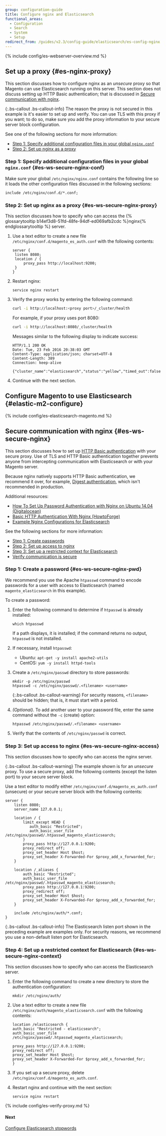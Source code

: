 ```yaml
---
group: configuration-guide
title: Configure nginx and Elasticsearch
functional_areas:
  - Configuration
  - Search
  - System
  - Setup
redirect_from: /guides/v2.3/config-guide/elasticsearch/es-config-nginx.html
---
```


{% include config/es-webserver-overview.md %}

## Set up a proxy {#es-nginx-proxy}

This section discusses how to configure nginx as an _unsecure_ proxy so that Magento can use Elasticsearch running on this server. This section does not discuss setting up HTTP Basic authentication; that is discussed in [Secure communication with nginx](#es-ws-secure-nginx).

{:.bs-callout .bs-callout-info}
The reason the proxy is not secured in this example is it's easier to set up and verify. You can use TLS with this proxy if you want; to do so, make sure you add the proxy information to your secure server block configuration.

See one of the following sections for more information:

* [Step 1: Specify additional configuration files in your global `nginx.conf`](#es-ws-secure-nginx-conf)
* [Step 2: Set up nginx as a proxy](#es-ws-secure-nginx-proxy)

### Step 1: Specify additional configuration files in your global `nginx.conf` {#es-ws-secure-nginx-conf}

Make sure your global `/etc/nginx/nginx.conf` contains the following line so it loads the other configuration files discussed in the following sections:

```
include /etc/nginx/conf.d/*.conf;
```

### Step 2: Set up nginx as a proxy {#es-ws-secure-nginx-proxy}

This section discusses how to specify who can access the {% glossarytooltip b14ef3d8-51fd-48fe-94df-ed069afb2cdc %}nginx{% endglossarytooltip %} server.

1. Use a text editor to create a new file `/etc/nginx/conf.d/magento_es_auth.conf` with the following contents:

   ```
   server {
   	listen 8080;
   	location / {
   		proxy_pass http://localhost:9200;
   	}
   }
   ```

2. Restart nginx:

   ```
   service nginx restart
   ```

3. Verify the proxy works by entering the following command:

   ```bash
   curl -i http://localhost:<proxy port>/_cluster/health
   ```

   For example, if your proxy uses port 8080:

   ```bash
   curl -i http://localhost:8080/_cluster/health
   ```

   Messages similar to the following display to indicate success:

   ```terminal
   HTTP/1.1 200 OK
   Date: Tue, 23 Feb 2016 20:38:03 GMT
   Content-Type: application/json; charset=UTF-8
   Content-Length: 389
   Connection: keep-alive

   {"cluster_name":"elasticsearch","status":"yellow","timed_out":false,"number_of_nodes":1,"number_of_data_nodes":1,"active_primary_shards":5,"active_shards":5,"relocating_shards":0,"initializing_shards":0,"unassigned_shards":5,"delayed_unassigned_shards":0,"number_of_pending_tasks":0,"number_of_in_flight_fetch":0,"task_max_waiting_in_queue_millis":0,"active_shards_percent_as_number":50.0}
   ```

4. Continue with the next section.

## Configure Magento to use Elasticsearch {#elastic-m2-configure}

{% include config/es-elasticsearch-magento.md %}

## Secure communication with nginx {#es-ws-secure-nginx}

This section discusses how to set up [HTTP Basic authentication](http://nginx.org/en/docs/http/ngx_http_auth_basic_module.html) with your secure proxy. Use of TLS and HTTP Basic authentication together prevents anyone from intercepting communication with Elasticsearch or with your Magento server.

Because nginx natively supports HTTP Basic authentication, we recommend it over, for example, [Digest authentication](https://www.nginx.com/resources/wiki/modules/auth_digest/), which isn't recommended in production.

Additional resources:

* [How To Set Up Password Authentication with Nginx on Ubuntu 14.04 (Digitalocean)](https://www.digitalocean.com/community/tutorials/how-to-set-up-password-authentication-with-nginx-on-ubuntu-14-04)
* [Basic HTTP Authentication With Nginx (HowtoForge)](https://www.howtoforge.com/basic-http-authentication-with-nginx)
* [Example Nginx Configurations for Elasticsearch](https://gist.github.com/karmi/b0a9b4c111ed3023a52d)

See the following sections for more information:

* [Step 1: Create passwords](#es-ws-secure-nginx-pwd)
* [Step 2: Set up access to nginx](#es-ws-secure-nginx-access)
* [Step 3: Set up a restricted context for Elasticsearch](#es-ws-secure-nginx-context)
* [Verify communication is secure](#es-ws-secure-verify)

### Step 1: Create a password {#es-ws-secure-nginx-pwd}

We recommend you use the Apache `htpasswd` command to encode passwords for a user with access to Elasticsearch (named `magento_elasticsearch` in this example).

To create a password:

1. Enter the following command to determine if `htpasswd` is already installed:

   ```
   which htpasswd
   ```

   If a path displays, it is installed; if the command returns no output, `htpasswd` is not installed.

2. If necessary, install `htpasswd`:

   * Ubuntu: `apt-get -y install apache2-utils`
   * CentOS: `yum -y install httpd-tools`

3. Create a `/etc/nginx/passwd` directory to store passwords:

   ```
   mkdir -p /etc/nginx/passwd
   htpasswd -c /etc/nginx/passwd/.<filename> <username>
   ```

   {:.bs-callout .bs-callout-warning}
   For security reasons, `<filename>` should be hidden; that is, it must start with a period.

4. _(Optional)._ To add another user to your password file, enter the same command without the `-c` (create) option:

   ```
   htpasswd /etc/nginx/passwd/.<filename> <username>
   ```

5. Verify that the contents of `/etc/nginx/passwd` is correct.

### Step 3: Set up access to nginx {#es-ws-secure-nginx-access}

This section discusses how to specify who can access the nginx server.

{:.bs-callout .bs-callout-warning}
The example shown is for an _unsecure_ proxy. To use a secure proxy, add the following contents (except the listen port) to your secure server block.

Use a text editor to modify either `/etc/nginx/conf.d/magento_es_auth.conf` (unsecure) or your secure server block with the following contents:

```
server {
	listen 8080;
	server_name 127.0.0.1;

	location / {
		limit_except HEAD {
		   auth_basic "Restricted";
		   auth_basic_user_file  /etc/nginx/passwd/.htpasswd_magento_elasticsearch;
		}
		proxy_pass http://127.0.0.1:9200;
		proxy_redirect off;
		proxy_set_header Host $host;
		proxy_set_header X-Forwarded-For $proxy_add_x_forwarded_for;
	}

	location /_aliases {
		auth_basic "Restricted";
		auth_basic_user_file  /etc/nginx/passwd/.htpasswd_magento_elasticsearch;
		proxy_pass http://127.0.0.1:9200;
		proxy_redirect off;
		proxy_set_header Host $host;
		proxy_set_header X-Forwarded-For $proxy_add_x_forwarded_for;
	}

	include /etc/nginx/auth/*.conf;
}
```

{:.bs-callout .bs-callout-info}
The Elasticsearch listen port shown in the preceding example are examples only. For security reasons, we recommend you use a non-default listen port for Elasticsearch.

### Step 4: Set up a restricted context for Elasticsearch {#es-ws-secure-nginx-context}

This section discusses how to specify who can access the Elasticsearch server.

1. Enter the following command to create a new directory to store the authentication configuration:

   ```
   mkdir /etc/nginx/auth/
   ```

2. Use a text editor to create a new file `/etc/nginx/auth/magento_elasticsearch.conf` with the following contents:

   ```
   location /elasticsearch {
   auth_basic "Restricted - elasticsearch";
   auth_basic_user_file /etc/nginx/passwd/.htpasswd_magento_elasticsearch;

   proxy_pass http://127.0.0.1:9200;
   proxy_redirect off;
   proxy_set_header Host $host;
   proxy_set_header X-Forwarded-For $proxy_add_x_forwarded_for;
   }
   ```

3. If you set up a secure proxy, delete `/etc/nginx/conf.d/magento_es_auth.conf`.
4. Restart nginx and continue with the next section:

   ```
   service nginx restart
   ```

{% include config/es-verify-proxy.md %}

#### Next

[Configure Elasticsearch stopwords]({{page.baseurl}}/configure/search/elastic-search/stopwords.html)

